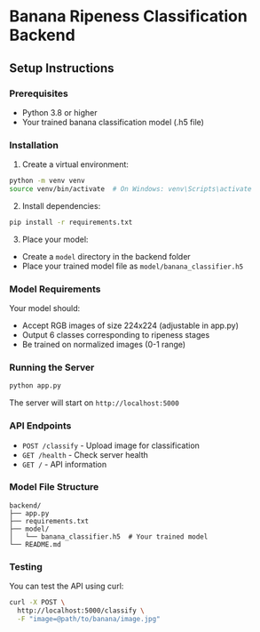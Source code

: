# Banana Ripeness Classification Backend

## Setup Instructions

### Prerequisites
- Python 3.8 or higher
- Your trained banana classification model (.h5 file)

### Installation

1. Create a virtual environment:
```bash
python -m venv venv
source venv/bin/activate  # On Windows: venv\Scripts\activate
```

2. Install dependencies:
```bash
pip install -r requirements.txt
```

3. Place your model:
- Create a `model` directory in the backend folder
- Place your trained model file as `model/banana_classifier.h5`

### Model Requirements

Your model should:
- Accept RGB images of size 224x224 (adjustable in app.py)
- Output 6 classes corresponding to ripeness stages
- Be trained on normalized images (0-1 range)

### Running the Server

```bash
python app.py
```

The server will start on `http://localhost:5000`

### API Endpoints

- `POST /classify` - Upload image for classification
- `GET /health` - Check server health
- `GET /` - API information

### Model File Structure

```
backend/
├── app.py
├── requirements.txt
├── model/
│   └── banana_classifier.h5  # Your trained model
└── README.md
```

### Testing

You can test the API using curl:

```bash
curl -X POST \
  http://localhost:5000/classify \
  -F "image=@path/to/banana/image.jpg"
```